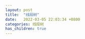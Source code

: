 ```yaml
---
layout: post
title:  "线段树"
date:   2022-03-05 22:03:34 +0800
categories: 线段树
has_children: true
---
```


